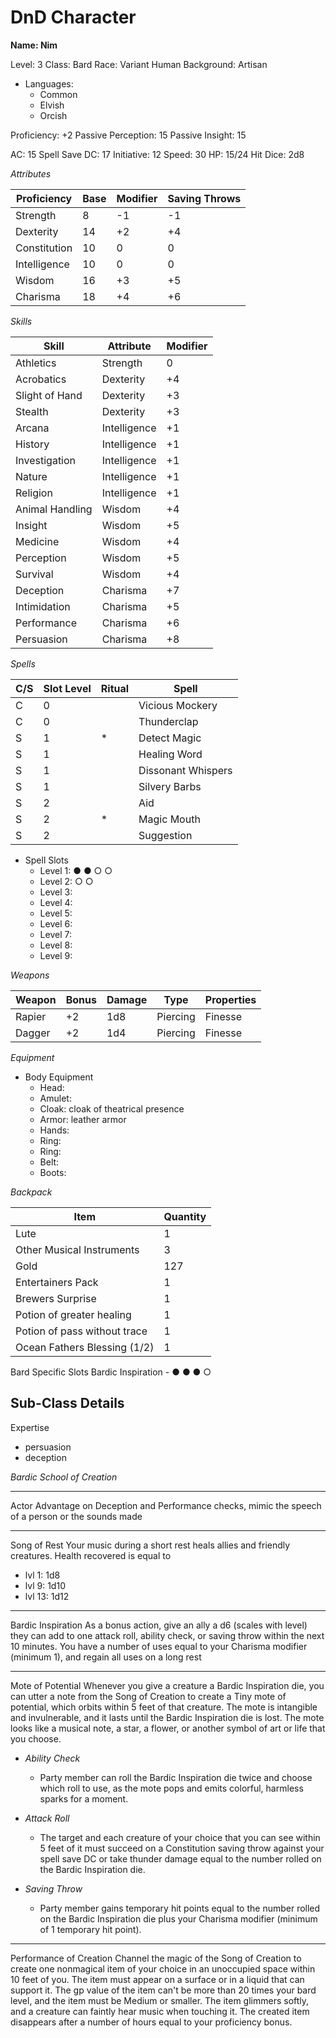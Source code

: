 # DnD Character

**Name: Nim**

Level: 3
Class: Bard
Race: Variant Human
Background: Artisan

- Languages:
	- Common
	- Elvish
	- Orcish

Proficiency: +2
Passive Perception: 15
Passive Insight: 15

AC: 15
Spell Save DC: 17
Initiative: 12
Speed: 30
HP: 15/24
Hit Dice: 2d8

*Attributes*

| Proficiency  | Base  | Modifier | Saving Throws |
| --- | --- | --- | --- |
| Strength | 8 | -1 | -1 |
| Dexterity | 14 | +2 | +4 |
| Constitution | 10 | 0 | 0 |
| Intelligence | 10 | 0 | 0 |
| Wisdom | 16 | +3 | +5 |
| Charisma | 18 | +4 | +6 |

*Skills*

| Skill | Attribute | Modifier |
| --- | --- | --- |
| Athletics | Strength | 0 |
| Acrobatics | Dexterity | +4 |
| Slight of Hand | Dexterity | +3 |
| Stealth | Dexterity | +3 |
| Arcana | Intelligence | +1 |
| History | Intelligence | +1 |
| Investigation | Intelligence | +1 |
| Nature | Intelligence | +1 |
| Religion | Intelligence | +1 |
| Animal Handling | Wisdom | +4 |
| Insight | Wisdom | +5 |
| Medicine | Wisdom | +4 |
| Perception | Wisdom | +5 |
| Survival | Wisdom | +4 |
| Deception | Charisma | +7 |
| Intimidation | Charisma | +5 |
| Performance | Charisma | +6 |
| Persuasion | Charisma | +8 |

*Spells*

| C/S | Slot Level | Ritual | Spell |
| --- | --- | --- | --- |
| C | 0 |   | Vicious Mockery |
| C | 0 |   | Thunderclap |
| S | 1 | * | Detect Magic |
| S | 1 |   | Healing Word |
| S | 1 |   | Dissonant Whispers |
| S | 1 |   | Silvery Barbs |
| S | 2 |   | Aid |
| S | 2 | * | Magic Mouth |
| S | 2 |   | Suggestion |

- Spell Slots
	- Level 1: ● ● ○ ○ 
	- Level 2: ○ ○ 
	- Level 3: 
	- Level 4: 
	- Level 5: 
	- Level 6: 
	- Level 7: 
	- Level 8: 
	- Level 9: 

*Weapons*

| Weapon | Bonus | Damage | Type | Properties |
| --- | --- | --- | --- | --- |
| Rapier | +2 | 1d8 | Piercing | Finesse |
| Dagger | +2 | 1d4 | Piercing | Finesse |

*Equipment*

- Body Equipment
	- Head: 
	- Amulet: 
	- Cloak: cloak of theatrical presence
	- Armor: leather armor
	- Hands: 
	- Ring: 
	- Ring: 
	- Belt: 
	- Boots: 

*Backpack*

| Item | Quantity |
| --- | --- |
| Lute | 1 |
| Other Musical Instruments | 3 |
| Gold | 127 |
| Entertainers Pack | 1 |
| Brewers Surprise | 1 |
| Potion of greater healing | 1 |
| Potion of pass without trace | 1 |
| Ocean Fathers Blessing (1/2) | 1 |

Bard Specific Slots
Bardic Inspiration - ● ● ● ○ 

Sub-Class Details
---
Expertise
- persuasion
- deception

*Bardic School of Creation*

---
Actor
Advantage on Deception and Performance checks, mimic the speech of a person or the sounds made

---
Song of Rest
Your music during a short rest heals allies and friendly creatures. Health recovered is equal to
- lvl 1: 1d8
- lvl 9: 1d10
- lvl 13: 1d12

---
Bardic Inspiration
As a bonus action, give an ally a d6 (scales with level) they can add to one attack roll, ability check, or saving throw within the next 10 minutes. You have a number of uses equal to your Charisma modifier (minimum 1), and regain all uses on a long rest

---
Mote of Potential
Whenever you give a creature a Bardic Inspiration die, you can utter a note from the Song of Creation to create a Tiny mote of potential, which orbits within 5 feet of that creature. The mote is intangible and invulnerable, and it lasts until the Bardic Inspiration die is lost. The mote looks like a musical note, a star, a flower, or another symbol of art or life that you choose.

- *Ability Check*
  - Party member can roll the Bardic Inspiration die twice and choose which roll to use, as the mote pops and emits colorful, harmless sparks for a moment.

- *Attack Roll*
  - The target and each creature of your choice that you can see within 5 feet of it must succeed on a Constitution saving throw against your spell save DC or take thunder damage equal to the number rolled on the Bardic Inspiration die.

- *Saving Throw*
  - Party member gains temporary hit points equal to the number rolled on the Bardic Inspiration die plus your Charisma modifier (minimum of 1 temporary hit point).

---
Performance of Creation
Channel the magic of the Song of Creation to create one nonmagical item of your choice in an unoccupied space within 10 feet of you. The item must appear on a surface or in a liquid that can support it. The gp value of the item can't be more than 20 times your bard level, and the item must be Medium or smaller. The item glimmers softly, and a creature can faintly hear music when touching it. The created item disappears after a number of hours equal to your proficiency bonus.



